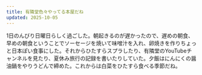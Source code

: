 ```yaml
---
title: 有隣堂色々やってる本屋だね
updated: 2025-10-05
---
```

1日のんびり日曜日らしく過ごした。朝起きるのが遅かったので、遅めの朝食、早めの朝食ということでソーセージを焼いて味噌汁を入れ、卵焼きを作りちょっと日本ぽい食事にした。それからひたすらスプラしたり、有隣堂のYouTubeチャンネルを見たり、夏休み旅行の記録を書いたりしていた。夕飯はにんにくの醤油鍋をやりうどんで締めた。これからは白菜をひたすら食べる季節だね。